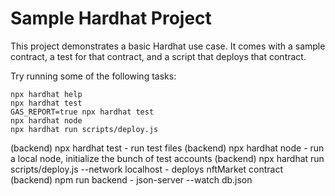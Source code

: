 # Sample Hardhat Project

This project demonstrates a basic Hardhat use case. It comes with a sample contract, a test for that contract, and a script that deploys that contract.

Try running some of the following tasks:

```shell
npx hardhat help
npx hardhat test
GAS_REPORT=true npx hardhat test
npx hardhat node
npx hardhat run scripts/deploy.js
```
(backend) npx hardhat test - run test files
(backend) npx hardhat node - run a local node, initialize the bunch of test accounts 
(backend) npx hardhat run scripts/deploy.js --network localhost - deploys nftMarket contract
(backend) npm run backend - json-server --watch db.json